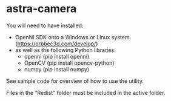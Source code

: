 # astra-camera

You will need to have installed:
- OpenNI SDK onto a Windows or Linux system. (https://orbbec3d.com/develop/)
- as well as the following Python libraries:
  - openni (pip install openni)
  - OpenCV (pip install opencv-python)
  - numpy (pip install numpy)
  
See sample code for overview of how to use the utility.

Files in the "Redist" folder must be included in the active folder.
